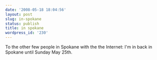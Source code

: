 ```yaml
---
date: '2008-05-18 18:04:56'
layout: post
slug: in-spokane
status: publish
title: in spokane
wordpress_id: '230'
---
```


To the other few people in Spokane with the the Internet: I'm in back in Spokane until Sunday May 25th.
